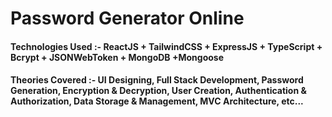 # Password Generator Online

#### Technologies Used :- ReactJS + TailwindCSS + ExpressJS + TypeScript + Bcrypt + JSONWebToken + MongoDB +Mongoose
#### Theories Covered :- UI Designing, Full Stack Development, Password Generation, Encryption & Decryption, User Creation, Authentication & Authorization, Data Storage & Management, MVC Architecture, etc...
